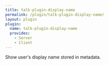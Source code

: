 ```yaml
---
title: talk-plugin-display-name
permalink: /plugin/talk-plugin-display-name/
layout: plugin
plugin:
  name: talk-plugin-display-name
  provides:
    - Server
    - Client
---
```


Show user's display name stored in metadata.
